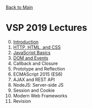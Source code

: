 [Back to Main](https://github.com/ubc-vsp19/classroom)

# VSP 2019 Lectures

0. [Introduction](https://github.com/ubc-vsp19/classroom/raw/master/lectures/lecture-0.pdf)
1. [HTTP, HTML, and CSS](https://github.com/ubc-vsp19/classroom/raw/master/lectures/lecture-1.pdf)
2. [JavaScript Basics](https://github.com/ubc-vsp19/classroom/raw/master/lectures/lecture-2.pdf)
3. [DOM and Events](https://github.com/ubc-vsp19/classroom/raw/master/lectures/lecture-3.pdf)
4. Callback and Closure
5. Prototype and Reflection
6. ECMAScript 2015 (ES6)
7. AJAX and REST API
8. NodeJS: Server-side JS
9. Session and Cookie
10. Modern Web Frameworks
11. Revision
